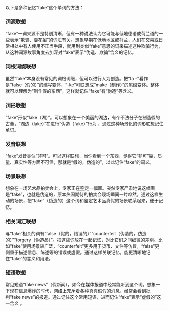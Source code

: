 以下是多种记忆“fake”这个单词的方法：

### 词源联想
“fake”一词来源不是特别清晰，但有一种说法认为它可能与低地德语或荷兰语的一些表示“欺骗、耍花招”的词汇有关。想象早期在低地地区或荷兰，人们在交易或日常相处中有人使用不正当手段，就用到类似“fake”意思的词来描述这种欺骗行为，从这种词源故事角度去加深对“fake”表示“伪造、欺骗”含义的记忆。

### 词根词缀联想
虽然“fake”本身没有常见的词根词缀，但可以进行人为创造。把“fa -”看作是“false（假的）”的缩写变体，“-ke”可联想成“make（制作）”的尾缀变体。整体就可以理解为“制作假的东西”，这样就记住“fake”有“伪造”等含义。

### 词形联想
“fake”形似“lake（湖）”。可以想象在一个美丽的湖边，有个不法分子在制造假的古董，“湖边（lake）”在进行“伪造（fake）”行为 ，通过这种场景化的词形联想记住单词。

### 发音联想
“fake”发音类似“非可”。可以这样联想，当你看到一个东西，觉得它“非可”靠，质量、真实性等方面不可信，那就是“假的，伪造的”，以此记住“fake”的词义。

### 场景联想
想象在一场艺术品拍卖会上，专家正在鉴定一幅画。突然专家严肃地说这幅画是“fake”，也就是伪造的，原本热闹期待的拍卖会现场瞬间一片哗然。通过这样生动的场景，把“fake”（伪造的）这个词和鉴定艺术品真假的场景联系起来，便于记忆。

### 相关词汇联想
与“fake”相关的词有“false（假的，错误的）”“counterfeit（伪造的，仿造的）”“forgery（伪造品）”。把这些词放在一起记忆，对比它们之间细微的差别。比如“fake”使用场景较广泛，“counterfeit”更多用于货币、文件等仿冒，“false”更侧重于描述信息、陈述等的错误或虚假。通过这样关联记忆，能更清晰地记住“fake”的含义和用法。

### 短语联想
常见短语“fake news”（假新闻），如今在媒体报道中经常能听到这个词。想象一下现在信息爆炸的时代，网络上充斥着各种真真假假的消息，经常会看到批判“fake news”的报道。通过记住这个常用短语，进而记住“fake”表示“虚假的”这一含义 。 